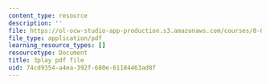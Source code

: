 ```yaml
---
content_type: resource
description: ''
file: https://ol-ocw-studio-app-production.s3.amazonaws.com/courses/8-01sc-classical-mechanics-fall-2016/74cd9354a4ea392f680e61184463ad8f_FSW9EQNZvxI.pdf
file_type: application/pdf
learning_resource_types: []
resourcetype: Document
title: 3play pdf file
uid: 74cd9354-a4ea-392f-680e-61184463ad8f
---
```

